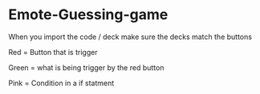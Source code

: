 # Emote-Guessing-game

When you import the code / deck make sure the decks match the buttons

Red = Button that is trigger

Green = what is being trigger by the red button 

Pink = Condition in a if statment

